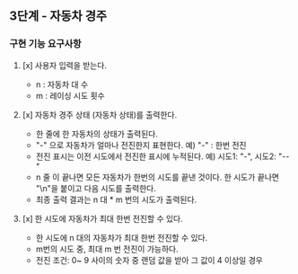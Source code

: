 ## 3단계  - 자동차 경주

### 구현 기능 요구사항 

1. [x] 사용자 입력을 받는다. 
    - n : 자동차 대 수 
    - m : 레이싱 시도 횟수



2. [x] 자동차 경주 상태 (자동차 상태)를 출력한다. 
    - 한 줄에 한 자동차의 상태가 출력된다. 
    - "-" 으로 자동차가 얼마나 전진한지 표현한다. 예) "-" : 한번 전진
    - 전진 표시는 이전 시도에서 전진한 표시에 누적된다. 예) 시도1: "-", 시도2: "--"
    - n 줄 이 끝나면 모든 자동차가 한번의 시도를 끝낸 것이다. 한 시도가 끝나면 "\n"을 붙이고 다음 시도를 출력한다. 
    - 최종 출력 결과는 n 대 * m 번의 시도가 출력된다. 
    

    
3. [x] 한 시도에 자동차가 최대 한번 전진할 수 있다. 
    - 한 시도에 n 대의 자동차가 최대 한번 전진할 수 있다.
    - m번의 시도 중, 최대 m 번 전진이 가능하다.
    - 전진 조건: 0~ 9 사이의 숫자 중 랜덤 값을 받아 그 값이 4 이상일 경우
